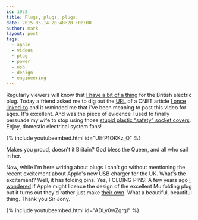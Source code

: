 ```yaml
---
id: 1932
title: Plugs, plugs, plugs.
date: 2015-05-14 20:48:20 +00:00
author: mark
layout: post
tags:
  - apple
  - videos
  - plug
  - power
  - usb
  - design
  - engineering
---
```

Regularly viewers will know that [I have a bit of a thing](/blog/tags/#plug) for the British electric plug. Today a friend asked me to dig out the [URL](http://www.cnet.com/uk/news/plug-versus-plug/) of a CNET article [I once linked-to](/blog/2012/05/the-great-british-plug/) and it reminded me that i've been meaning to post this video for ages. It's excellent. And was the piece of evidence I used to finally persuade my wife to stop using those [stupid plastic &#8220;safety&#8221; socket covers](http://www.fatallyflawed.org.uk). Enjoy, domestic electrical system fans!

{% include youtubeembed.html id="UEfP1OKKz_Q" %}

Makes you proud, doesn't it Britain? God bless the Queen, and all who sail in her.

Now, while I'm here writing about plugs I can't go without mentioning the recent excitement about Apple's new USB charger for the UK. What's the excitement? Well, it has folding pins. Yes, FOLDING PINS! A few years ago [I wondered](/blog/2012/03/folding-plug/) if Apple might licence the design of the excellent Mu folding plug but it turns out they'd rather just make [their own](http://store.apple.com/uk/product/MGRL2B/A/apple-5w-usb-power-adapter-folding-pins). What a beautiful, beautiful thing. Thank you Sir Jony.

{% include youtubeembed.html id="ADLy0wZgrgI" %}
